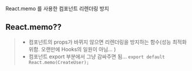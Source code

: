 React.memo 를 사용한 컴포넌트 리렌더링 방지

## React.memo??
> - 컴포넌트의 props가 바뀌지 않으면 리렌더링을 방지하는 함수(성능 최적화 위함. 오랜만에 Hooks의 일원이 아님... )
> - 컴포넌트 export 부분에서 그냥 감싸주면 됨... `export default React.memo(CreateUser);`
